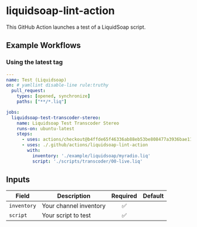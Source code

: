 # liquidsoap-lint-action

This GitHub Action launches a test of a LiquidSoap script.

## Example Workflows

### Using the latest tag

``` yaml
---
name: Test (Liquidsoap)
on: # yamllint disable-line rule:truthy
  pull_request:
    types: [opened, synchronize]
    paths: ["**/*.liq"]

jobs:
  liquidsoap-test-transcoder-stereo:
    name: Liquidsoap Test Transcoder Stereo
    runs-on: ubuntu-latest
    steps:
      - uses: actions/checkout@b4ffde65f46336ab88eb53be808477a3936bae11 # v4.1.1
      - uses: ./.github/actions/liquidsoap-lint-action
        with:
          inventory: './example/liquidsoap/myradio.liq'
          script: './scripts/transcoder/00-live.liq'         
```

## Inputs

| Field | Description | Required | Default |
|-------|-------------|:--------:|---------|
| `inventory` | Your channel inventory | :white_check_mark: | |
| `script` | Your script to test | :white_check_mark: | |

